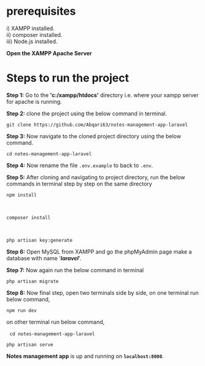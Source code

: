 # prerequisites  
i) XAMPP installed.  
ii) composer installed.  
iii) Node.js installed.

**Open the XAMPP Apache Server**

# Steps to run the project

**Step 1:** Go to the **'c:/xampp/htdocs'** directory i.e. where your xampp server for apache is running.  

**Step 2:** clone the project using the below command in terminal.  
        <pre>`git clone https://github.com/Abqari63/notes-management-app-laravel`</pre>  
            
**Step 3:** Now navigate to the cloned project directory using the below command.  
        <pre>`cd notes-management-app-laravel`</pre>  

**Step 4:** Now rename the file `.env.example` to back to `.env`.
            
**Step 5:** After cloning and navigating to project directory, run the below commands in terminal step by step on the same directory  
        <pre>`npm install`</pre>  
        <pre>`composer install`</pre>  
        <pre>`php artisan key:generate`</pre>  
        
**Step 6:** Open MySQL from XAMPP and go the phpMyAdmin page make a database with name '***laravel***'.  

**Step 7:** Now again run the below command in terminal  
        <pre>`php artisan migrate`</pre>  
        
**Step 8:** Now final step, open two terminals side by side, on one terminal run below command,  
        <pre>`npm run dev`</pre> 
        on other terminal run below command,    
        <pre> `cd notes-management-app-laravel`</pre> 
        <pre>`php artisan serve`</pre>  
          
            
**Notes management app** is up and running on **`localhost:8000`**.
        
